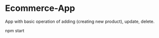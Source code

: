# Ecommerce-App
App with basic operation of adding (creating new product), update, delete.


npm start
